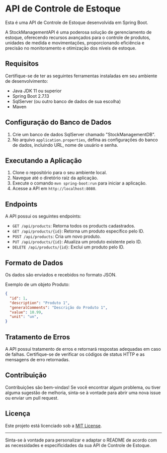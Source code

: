  

# API de Controle de Estoque

Esta é uma API de Controle de Estoque desenvolvida em Spring Boot.

A StockManagementAPI é uma poderosa solução de gerenciamento de estoque, oferecendo recursos avançados para o controle de produtos, unidades de medida e movimentações, proporcionando eficiência e precisão no monitoramento e otimização dos níveis de estoque.

## Requisitos

Certifique-se de ter as seguintes ferramentas instaladas em seu ambiente de desenvolvimento:

- Java JDK 11 ou superior
- Spring Boot 2.7.13
- SqlServer (ou outro banco de dados de sua escolha)
- Maven

## Configuração do Banco de Dados

1. Crie um banco de dados SqlServer chamado "StockManagementDB".
2. No arquivo `application.properties`, defina as configurações do banco de dados, incluindo URL, nome de usuário e senha.

## Executando a Aplicação

1. Clone o repositório para o seu ambiente local.
2. Navegue até o diretório raiz da aplicação.
3. Execute o comando `mvn spring-boot:run` para iniciar a aplicação.
4. Acesse a API em `http://localhost:8080`.

## Endpoints

A API possui os seguintes endpoints:

- `GET /api/products`: Retorna todos os products cadastrados.
- `GET /api/products/{id}`: Retorna um produto específico pelo ID.
- `POST /api/products`: Cria um novo produto.
- `PUT /api/products/{id}`: Atualiza um produto existente pelo ID.
- `DELETE /api/products/{id}`: Exclui um produto pelo ID.

## Formato de Dados

Os dados são enviados e recebidos no formato JSON.

Exemplo de um objeto Produto:

```json
{
  "id": 1,
  "description": "Produto 1",
  "generalComments": "Descrição do Produto 1",
  "value": 10.99,
  "unit": "un", 
}
```

## Tratamento de Erros

A API possui tratamento de erros e retornará respostas adequadas em caso de falhas. Certifique-se de verificar os códigos de status HTTP e as mensagens de erro retornadas.

## Contribuição

Contribuições são bem-vindas! Se você encontrar algum problema, ou tiver alguma sugestão de melhoria, sinta-se à vontade para abrir uma nova issue ou enviar um pull request.

## Licença

Este projeto está licenciado sob a [MIT License](https://opensource.org/licenses/MIT).

---

Sinta-se à vontade para personalizar e adaptar o README de acordo com as necessidades e especificidades da sua API de Controle de Estoque.